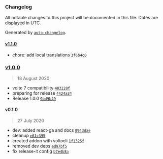 ### Changelog

All notable changes to this project will be documented in this file. Dates are displayed in UTC.

Generated by [`auto-changelog`](https://github.com/CookPete/auto-changelog).

#### [v1.1.0](https://github.com/collective/volto-google-analytics/compare/v1.0.0...v1.1.0)

- chore: add local translations [`3f6b4c0`](https://github.com/collective/volto-google-analytics/commit/3f6b4c0a35461bf6a538286222d7da1dc084d7f4)

### [v1.0.0](https://github.com/collective/volto-google-analytics/compare/v0.1.0...v1.0.0)

> 18 August 2020

- volto 7 compatibility [`403228f`](https://github.com/collective/volto-google-analytics/commit/403228f25af27102819c6227d58f22a77d04059c)
- preparing for release [`4424a24`](https://github.com/collective/volto-google-analytics/commit/4424a24560d364c9b60b246fffb70aef3259c0f2)
- Release 1.0.0 [`9bd9b49`](https://github.com/collective/volto-google-analytics/commit/9bd9b49bde6bd6942454a1f6c87968e33eea041a)

#### v0.1.0

> 27 July 2020

- dev: added react-ga and docs [`0943dae`](https://github.com/collective/volto-google-analytics/commit/0943daeade481ec4a8e73386b3bf51359bc0dff4)
- cleanup [`e61c395`](https://github.com/collective/volto-google-analytics/commit/e61c39594aad0de74604faadab0e52b76d249b46)
- created addon with voltocli [`1f1325f`](https://github.com/collective/volto-google-analytics/commit/1f1325fc23d7e77297ea9a24fd32bdd94e3b07bc)
- removed dev deps [`ed97bf5`](https://github.com/collective/volto-google-analytics/commit/ed97bf557be28f7f40d602f73df2552955ad6bc7)
- fix release-it config [`b7e4b8a`](https://github.com/collective/volto-google-analytics/commit/b7e4b8ac2aa970e2b268b809f6e93282f5c14040)
